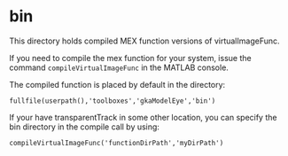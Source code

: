 # bin
This directory holds compiled MEX function versions of virtualImageFunc.

If you need to compile the mex function for your system, issue the command `compileVirtualImageFunc` in the MATLAB console.

The compiled function is placed by default in the directory:
```
fullfile(userpath(),'toolboxes','gkaModelEye','bin')
```

If your have transparentTrack in some other location, you can specify the bin directory in the compile call by using:
```
compileVirtualImageFunc('functionDirPath','myDirPath')
``` 
